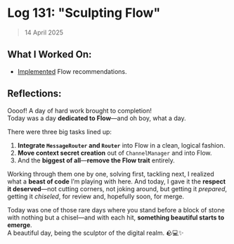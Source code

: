 # Log 131: "Sculpting Flow"

> 14 April 2025

## What I Worked On:

- [Implemented](https://github.com/shaavan/rust-lightning/commits/flow-15) Flow
  recommendations.

## Reflections:

Oooof! A day of hard work brought to completion!  
Today was a day **dedicated to Flow**—and oh boy, what a day.

There were three big tasks lined up:

1. **Integrate `MessageRouter` and `Router`** into Flow in a clean, logical
   fashion.
2. **Move context secret creation** out of `ChannelManager` and into Flow.
3. And the **biggest of all**—**remove the Flow trait** entirely.

Working through them one by one, solving first, tackling next, I realized what a
**beast of code** I’m playing with here. And today, I gave it the **respect it
deserved**—not cutting corners, not joking around, but getting it _prepared_,
getting it _chiseled_, for review and, hopefully soon, for merge.

Today was one of those rare days where you stand before a block of stone with
nothing but a chisel—and with each hit, **something beautiful starts to
emerge**.  
A beautiful day, being the sculptor of the digital realm. 🪨💻✨
